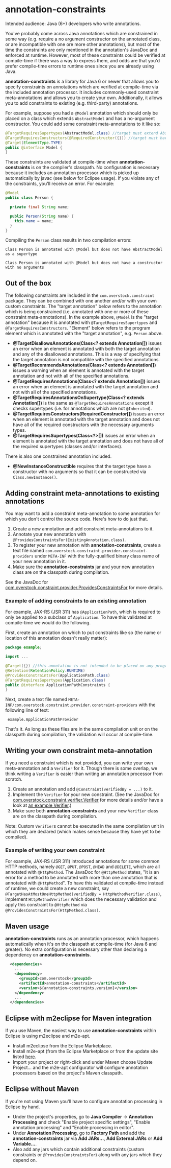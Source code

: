 # annotation-constraints

Intended audience: Java (6+) developers who write annotations.

You've probably come across Java annotations which are constrained in some way (e.g. require a no argument constructor
on the annotated class, or are incompatible with one ore more other annotations), but most of the time the constraints
are only mentioned in the annotation's JavaDoc and enforced at runtime. However, most of these constraints could be
verified at compile-time if there was a way to express them, and odds are that you'd prefer compile-time errors to
runtime ones since you are already using Java.

**annotation-constraints** is a library for Java 6 or newer that allows you to specify constraints on annotations which
are verified at compile-time via the included annotation processor. It includes commonly-used constraint
meta-annotations and allows you to create your own. Additionally, it allows you to add constraints to existing (e.g.
third-party) annotations.

For example, suppose you had a `@Model` annotation which should only be placed on a class which extends `AbstractModel`
and has a no-argument constructor. You could add some constraint meta-annotations to it like so:

```java
@TargetRequiresSupertypes(AbstractModel.class) //target must extend AbstractModel
@TargetRequiresConstructors(@RequiredConstructor({})) //target must have a no-arg constructor
@Target(ElementType.TYPE)
public @interface Model {
}
```

These constraints are validated at compile-time when **annotation-constraints** is on the compiler's classpath. No
configuration is necessary because it includes an annotation processor which is picked up automatically by javac
(see below for Eclipse usage). If you violate any of the constraints, you'll receive an error. For example:

```java
@Model
public class Person {

  private final String name;

  public Person(String name) {
    this.name = name;
  }
}
```

Compiling the `Person` class results in two compilation errors:
```
Class Person is annotated with @Model but does not have AbstractModel as a supertype
```
```
Class Person is annotated with @Model but does not have a constructor with no arguments
```
## Out of the box

The following constraints are included in the `com.overstock.constraint` package. They can be combined with one another
and/or with your own custom constraints. The "target annotation" below refers to the annotation which is being
constrained (i.e. annotated with one or more of these constraint meta-annotations). In the example above, `@Model` is
the "target annotation" because it is annotated with `@TargetRequiresSupertypes` and `@TargetRequiresConstructors`.
"Element" below refers to the program element which is annotated with the "target annotation", e.g. `Person` above.

* **@TargetDisallowsAnnotations(Class<? extends Annotation[])** issues an error when an element is annotated with both
the target annotation and any of the disallowed annotations. This is a way of specifying that the target annotation is
not compatible with the specified annotations.
* **@TargetRecommendsAnnotations(Class<? extends Annotation[])** issues a warning when an element is annotated with
the target annotation and not with all of the specified annotations.
* **@TargetRequiresAnnotations(Class<? extends Annotation[])** issues an error when an element is annotated with the
target annotation and not with all of the specified annotations.
* **@TargetRequiresAnnotationsOnSupertype(Class<? extends Annotation[])** is the same as
`@TargetRequiresAnnotations` except it checks supertypes (i.e. for annotations which are not `@Inherited`).
* **@TargetRequiresConstructors(RequiredConstructor[])** issues an error when an element is annotated with the target
annotation and does not have all of the required constructors with the necessary arguments types.
* **@TargetRequiresSupertypes(Class<?>[])** issues an error when an element is annotated with the target annotation
and does not have all of the required supertypes (classes and/or interfaces).

There is also one constrained annotation included.

* **@NewInstanceConstructible** requires that the target type have a constructor with no arguments so that it can be
constructed via `Class.newInstance()`.

## Adding constraint meta-annotations to existing annotations

You may want to add a constraint meta-annotation to some annotation for which you don't control the source code.
Here's how to do just that.

1. Create a new annotation and add constraint meta-annotations to it.
1. Annotate your new annotation with `@ProvidesConstraintsFor(ExistingAnnotation.class)`.
1. To register your new annotation with **annotation-constraints**, create a text file named
`com.overstock.constraint.provider.constraint-providers` under `META-INF` with the fully-qualified binary class
name of your new annotation in it.
1. Make sure the **annotation-constraints** jar and your new annotation class are on the classpath during compilation.

See the JavaDoc for [com.overstock.constraint.provider.ProvidesConstraintsFor](https://github.com/overstock/annotation-constraints/blob/master/src/main/java/com/overstock/constraint/provider/ProvidesConstraintsFor.java) for more details.

### Example of adding constraints to an existing annotation

For example, JAX-RS (JSR 311) has `@ApplicationPath`, which is required to only be applied to a subclass of
`Application`. To have this validated at compile-time we would do the following.

First, create an annotation on which to put constraints like so (the name or location of this annotation doesn't really
matter):

```java
package example;

import ...

@Target({}) //this annotation is not intended to be placed on any program element
@Retention(RetentionPolicy.RUNTIME)
@ProvidesConstraintsFor(ApplicationPath.class)
@TargetRequiresSupertypes(Application.class)
public @interface ApplicationPathConstraints {
}
```

Next, create a text file named `META-INF/com.overstock.constraint.provider.constraint-providers` with the following line of text:

```
 example.ApplicationPathProvider
```

That's it. As long as these files are in the same compilation unit or on the classpath during compilation, the
validation will occur at compile-time.

## Writing your own constraint meta-annotation

If you need a constraint which is not provided, you can write your own meta-annotation and a `Verifier` for it.
Though there is some overlap, we think writing a `Verifier` is easier than writing an annotation processor from scratch.

1. Create an annotation and add `@Constraint(verifiedBy = ...)` to it.
1. Implement the `Verifier` for your new constraint.
(See the JavaDoc for [com.overstock.constraint.verifier.Verifier](https://github.com/overstock/annotation-constraints/blob/master/src/main/java/com/overstock/constraint/verifier/Verifier.java)
for more details and/or have a look at [an example Verifier](https://github.com/overstock/annotation-constraints/blob/master/src/main/java/com/overstock/constraint/verifier/DisallowAnnotationsVerifier.java).)
1. Make sure both **annotation-constraints** and your new `Verifier` class are on the classpath during compilation.

Note: Custom `Verifier`s cannot be executed in the same compilation unit in which they are declared (which makes sense
because they have yet to be compiled).

### Example of writing your own constraint

For example, JAX-RS (JSR 311) introduced annotations for some common HTTP methods, namely `@GET`, `@PUT`, `@POST`,
`@HEAD` and `@DELETE`, which are all annotated with `@HttpMethod`. The JavaDoc for `@HttpMethod` states, "It is an error
for a method to be annotated with more than one annotation that is annotated with `@HttpMethod`". To have this validated
at compile-time instead of runtime, we could create a new constraint, say
`@TargetHasAtMostOneHttpMethod(verifiedBy = HttpMethodVerifier.class)`, implement `HttpMethodVerifier` which does the
necessary validation and apply this constraint to `@HttpMethod` via `@ProvidesConstraintsFor(HttpMethod.class)`.

## Maven usage

**annotation-constraints** runs as an annotation processor, which happens automatically when it's on the classpath at
compile-time (for Java 6 and greater). No extra configuration is necessary other than declaring a dependency on
**annotation-constraints**.

```xml
  <dependencies>
    ...
    <dependency>
      <groupId>com.overstock</groupId>
      <artifactId>annotation-constraints</artifactId>
      <version>${annotation-constraints.version}</version>
    </dependency>
    ...
  </dependencies>
```

## Eclipse with m2eclipse for Maven integration

If you use Maven, the easiest way to use **annotation-constraints** within Eclipse is using m2eclipse and m2e-apt.

* Install m2eclipse from the Eclipse Marketplace.
* Install m2e-apt (from the Eclipse Marketplace or from the update site listed
[here](https://github.com/jbosstools/m2e-apt).
* Import your project or right-click and under Maven choose Update Project... and the m2e-apt configurator will
configure annotation processors based on the project's Maven classpath.

## Eclipse without Maven

If you're not using Maven you'll have to configure annotation processing in Eclipse by hand.

* Under the project's properties, go to **Java Compiler** -> **Annotation Processing** and check
"Enable project specific settings", "Enable annotation processing" and "Enable processing in editor".
* Under **Annotation Processing**, go to **Factory Path** and add the **annotation-constraints** jar via
**Add JARs...**, **Add External JARs** or **Add Variable...**.
* Also add any jars which contain additional constraints (custom constraints or `@ProvidesConstraintsFor`) along with
any jars which they depend on.